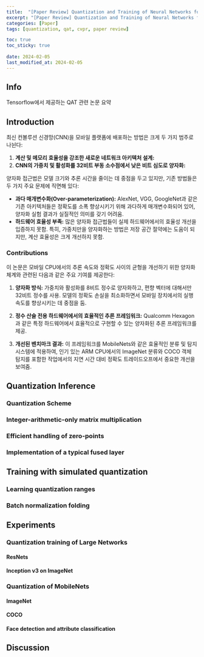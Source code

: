 ```yaml
---
title:  "[Paper Review] Quantization and Training of Neural Networks for Efficient Integer-Arithmetic-Only-Inference"
excerpt: "[Paper Review] Quantization and Training of Neural Networks for Efficient Integer-Arithmetic-Only-Inference"
categories: [Paper]
tags: [quantization, qat, cvpr, paper review]

toc: true
toc_sticky: true
 
date: 2024-02-05
last_modified_at: 2024-02-05 
---
```


## Info
Tensorflow에서 제공하는 QAT 관련 논문 요약

## Introduction

최신 컨볼루션 신경망(CNN)을 모바일 플랫폼에 배포하는 방법은 크게 두 가지 범주로 나뉜다:

1. **계산 및 메모리 효율성을 강조한 새로운 네트워크 아키텍처 설계:** 
2. **CNN의 가중치 및 활성화를 32비트 부동 소수점에서 낮은 비트 심도로 양자화:** 

양자화 접근법은 모델 크기와 추론 시간을 줄이는 데 중점을 두고 있지만, 기존 방법들은 두 가지 주요 문제에 직면해 있다:

- **과다 매개변수화(Over-parameterization):** AlexNet, VGG, GoogleNet과 같은 기존 아키텍처들은 정확도를 소폭 향상시키기 위해 과다하게 매개변수화되어 있어, 양자화 실험 결과가 실질적인 의미를 갖기 어려움.
- **하드웨어 효율성 부족:** 많은 양자화 접근법들이 실제 하드웨어에서의 효율성 개선을 입증하지 못함. 특히, 가중치만을 양자화하는 방법은 저장 공간 절약에는 도움이 되지만, 계산 효율성은 크게 개선하지 못함.

### Contributions

이 논문은 모바일 CPU에서의 추론 속도와 정확도 사이의 균형을 개선하기 위한 양자화 체계와 관련된 다음과 같은 주요 기여를 제공한다:

1. **양자화 방식:** 가중치와 활성화를 8비트 정수로 양자화하고, 편향 벡터에 대해서만 32비트 정수를 사용. 모델의 정확도 손실을 최소화하면서 모바일 장치에서의 실행 속도를 향상시키는 데 중점을 둠.

2. **정수 산술 전용 하드웨어에서의 효율적인 추론 프레임워크:** Qualcomm Hexagon과 같은 특정 하드웨어에서 효율적으로 구현할 수 있는 양자화된 추론 프레임워크를 제공.

3. **개선된 벤치마크 결과:** 이 프레임워크를 MobileNets와 같은 효율적인 분류 및 탐지 시스템에 적용하여, 인기 있는 ARM CPU에서의 ImageNet 분류와 COCO 객체 탐지를 포함한 작업에서의 지연 시간 대비 정확도 트레이드오프에서 중요한 개선을 보여줌.

## Quantization Inference

### Quantization Scheme
### Integer-arithmetic-only matrix multiplication
### Efficient handling of zero-points
### Implementation of a typical fused layer
## Training with simulated quantization
### Learning quantization ranges
### Batch normalization folding
## Experiments
### Quantization training of Large Networks
#### ResNets
#### Inception v3 on ImageNet
### Quantization of MobileNets
#### ImageNet
#### COCO
#### Face detection and attribute classification
## Discussion
